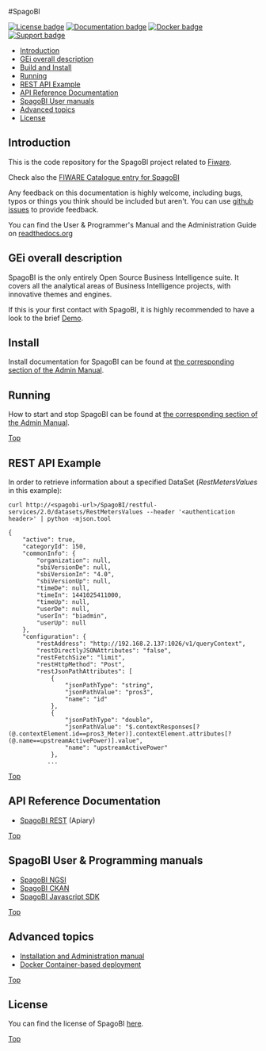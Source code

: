 

#<a name="top"></a>SpagoBI 

[![License badge](https://img.shields.io/badge/license-MPL-blue.svg)](www.spagobi.org/homepage/opensource/license/)
[![Documentation badge](https://readthedocs.org/projects/spagobi/badge/?version=latest)](http://spagobi.readthedocs.org/en/latest/)
[![Docker badge](https://img.shields.io/docker/pulls/spagobilabs/spagobi.svg)](https://hub.docker.com/r/spagobilabs/spagobi/)
[![Support badge](https://img.shields.io/badge/support-sof-yellowgreen.svg)](http://stackoverflow.com/questions/tagged/fiware-spagobi)

* [Introduction](#introduction)
* [GEi overall description](#gei-overall-description)
* [Build and Install](#build-and-install)
* [Running](#running)
* [REST API Example](#rest-api-example)
* [API Reference Documentation](#api-reference-documentation)
* [SpagoBI User manuals](#spagobi-user-manuals)
* [Advanced topics](#advanced-topics)
* [License](#license)
		  
## Introduction

This is the code repository for the SpagoBI project related to [Fiware](http://www.fiware.org).

Check also the [FIWARE Catalogue entry for SpagoBI](http://catalogue.fiware.org/enablers/data-visualization-spagobi)

Any feedback on this documentation is highly welcome, including bugs, typos
or things you think should be included but aren't. You can use [github issues](https://github.com/SpagoBILabs/SpagoBI/issues) to provide feedback.

You can find the User & Programmer's Manual and the Administration Guide on [readthedocs.org](http://spagobi.readthedocs.org)

## GEi overall description

SpagoBI is the only entirely Open Source Business Intelligence suite. It covers all the analytical areas of Business Intelligence projects, with innovative themes and engines.

If this is your first contact with SpagoBI, it is highly recommended to have a look to the brief [Demo](http://demo.spagobi.org/Demo/index.html#).

## Install

Install documentation for SpagoBI can be found at [the corresponding section of the Admin Manual](doc/admin/README.md#installation).

## Running

How to start and stop SpagoBI can be found at [the corresponding section of the Admin Manual](doc/admin/README.md#how-to-start-and-stop-spagobi-server).

[Top](#top)

## REST API Example

In order to retrieve information about a specified DataSet (*RestMetersValues* in this example): 

``` 
curl http://<spagobi-url>/SpagoBI/restful-services/2.0/datasets/RestMetersValues --header '<authentication header>' | python -mjson.tool

{
    "active": true,
    "categoryId": 150,
    "commonInfo": {
        "organization": null,
        "sbiVersionDe": null,
        "sbiVersionIn": "4.0",
        "sbiVersionUp": null,
        "timeDe": null,
        "timeIn": 1441025411000,
        "timeUp": null,
        "userDe": null,
        "userIn": "biadmin",
        "userUp": null
    },
    "configuration": {
        "restAddress": "http://192.168.2.137:1026/v1/queryContext",
        "restDirectlyJSONAttributes": "false",
        "restFetchSize": "limit",
        "restHttpMethod": "Post",
        "restJsonPathAttributes": [
            {
                "jsonPathType": "string",
                "jsonPathValue": "pros3",
                "name": "id"
            },
            {
                "jsonPathType": "double",
                "jsonPathValue": "$.contextResponses[?(@.contextElement.id==pros3_Meter)].contextElement.attributes[?(@.name==upstreamActivePower)].value",
                "name": "upstreamActivePower"
            },
           ...
``` 

[Top](#top)

## API Reference Documentation

* [SpagoBI REST](http://docs.spagobi.apiary.io/#) (Apiary)

[Top](#top)

## SpagoBI User & Programming manuals

* [SpagoBI NGSI](doc/user/NGSI/README.md)
* [SpagoBI CKAN](doc/user/CKAN/README.md)
* [SpagoBI Javascript SDK](doc/user/JS/README.md)

[Top](#top)

## Advanced topics

* [Installation and Administration manual](doc/admin/README.md)
* [Docker Container-based deployment](docker/README.md)

[Top](#top)

## License

You can find the license of SpagoBI [here](http://www.spagobi.org/homepage/opensource/license/).

[Top](#top)
